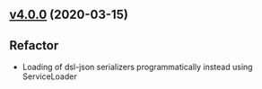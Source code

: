 <a name="v3.3.3"></a>
## [v4.0.0](https://github.com/imrafaelmerino/json-scala-values/releases/tag/v4.0.0) (2020-03-15)

## Refactor
  - Loading of dsl-json serializers programmatically instead using ServiceLoader

